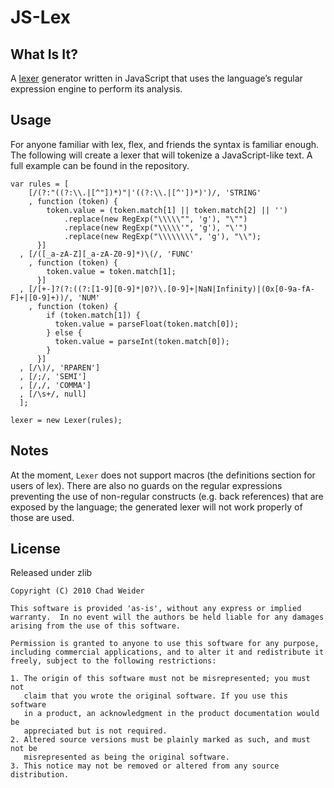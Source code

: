 # JS-Lex #

## What Is It? ##
A [lexer](http://en.wikipedia.org/wiki/Lexical_analysis) generator written in JavaScript that uses the language’s regular expression engine to perform its analysis.

## Usage ##
For anyone familiar with lex, flex, and friends the syntax is familiar enough. The following will create a lexer that will tokenize a JavaScript-like text. A full example can be found in the repository.

    var rules = [
        [/(?:"((?:\\.|[^"])*)"|'((?:\\.|[^'])*)')/, 'STRING'
        , function (token) {
            token.value = (token.match[1] || token.match[2] || '')
                .replace(new RegExp("\\\\\"", 'g'), "\"")
                .replace(new RegExp("\\\\\'", 'g'), "\'")
                .replace(new RegExp("\\\\\\\\", 'g'), "\\");
          }]
      , [/([_a-zA-Z][_a-zA-Z0-9]*)\(/, 'FUNC'
        , function (token) {
            token.value = token.match[1];
          }]
      , [/[+-]?(?:((?:[1-9][0-9]*|0?)\.[0-9]+|NaN|Infinity)|(0x[0-9a-fA-F]+|[0-9]+))/, 'NUM'
        , function (token) {
            if (token.match[1]) {
              token.value = parseFloat(token.match[0]);
            } else {
              token.value = parseInt(token.match[0]);
            }
          }]
      , [/\)/, 'RPAREN']
      , [/;/, 'SEMI']
      , [/,/, 'COMMA']
      , [/\s+/, null]
      ];

    lexer = new Lexer(rules);

## Notes ##
At the moment, `Lexer` does not support macros (the definitions section for users of lex). There are also no guards on the regular expressions preventing the use of non-regular constructs (e.g. back references) that are exposed by the language; the generated lexer will not work properly of those are used.

## License ##
Released under zlib

    Copyright (C) 2010 Chad Weider

    This software is provided 'as-is', without any express or implied
    warranty.  In no event will the authors be held liable for any damages
    arising from the use of this software.

    Permission is granted to anyone to use this software for any purpose,
    including commercial applications, and to alter it and redistribute it
    freely, subject to the following restrictions:

    1. The origin of this software must not be misrepresented; you must not
       claim that you wrote the original software. If you use this software
       in a product, an acknowledgment in the product documentation would be
       appreciated but is not required.
    2. Altered source versions must be plainly marked as such, and must not be
       misrepresented as being the original software.
    3. This notice may not be removed or altered from any source distribution.

